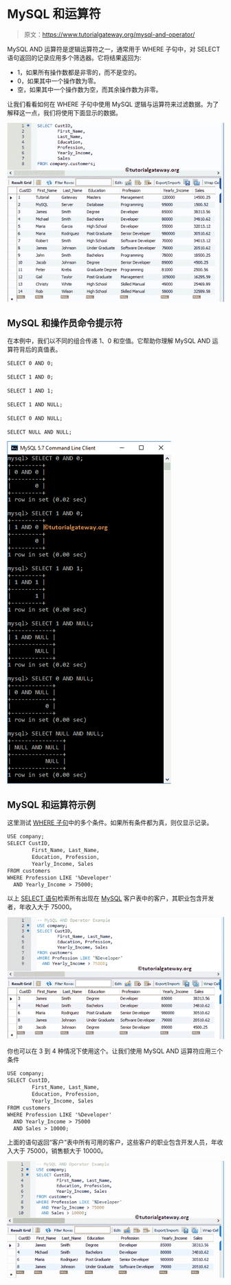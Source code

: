 # MySQL 和运算符

> 原文：<https://www.tutorialgateway.org/mysql-and-operator/>

MySQL AND 运算符是逻辑运算符之一，通常用于 WHERE 子句中，对 SELECT 语句返回的记录应用多个筛选器。它将结果返回为:

*   1，如果所有操作数都是非零的，而不是空的。
*   0，如果其中一个操作数为零。
*   空，如果其中一个操作数为空，而其余操作数为非零。

让我们看看如何在 WHERE 子句中使用 MySQL 逻辑与运算符来过滤数据。为了解释这一点，我们将使用下面显示的数据。

![MySQL AND Operator 0](img/c5f77419016361ed26735ca0ddca8013.png)

## MySQL 和操作员命令提示符

在本例中，我们以不同的组合传递 1、0 和空值。它帮助你理解 MySQL AND 运算符背后的真值表。

```
SELECT 0 AND 0;

SELECT 1 AND 0;

SELECT 1 AND 1;

SELECT 1 AND NULL;

SELECT 0 AND NULL;

SELECT NULL AND NULL;
```

![MySQL AND Operator Example 1](img/bc35a91f6e8f8726d2b67e9076360eca.png)

## MySQL 和运算符示例

这里测试 [WHERE 子句](https://www.tutorialgateway.org/mysql-where-clause/)中的多个条件。如果所有条件都为真，则仅显示记录。

```
USE company;
SELECT CustID,
		First_Name, Last_Name,
        Education, Profession,
        Yearly_Income, Sales
FROM customers
WHERE Profession LIKE '%Developer'
  AND Yearly_Income > 75000;
```

以上 [SELECT 语句](https://www.tutorialgateway.org/mysql-select-statement/)检索所有出现在 [MySQL](https://www.tutorialgateway.org/mysql-tutorial/) 客户表中的客户，其职业包含开发者，年收入大于 75000。

![MySQL AND Operator Example 2](img/44a4bca798ed24697225fce0d5186928.png)

你也可以在 3 到 4 种情况下使用这个。让我们使用 MySQL AND 运算符应用三个条件

```
USE company;
SELECT CustID,
		First_Name, Last_Name,
        Education, Profession,
        Yearly_Income, Sales
FROM customers
WHERE Profession LIKE '%Developer'
  AND Yearly_Income > 75000
  AND Sales > 10000;
```

上面的语句返回“客户”表中所有可用的客户，这些客户的职业包含开发人员，年收入大于 75000，销售额大于 10000。

![MySQL AND Operator Example 3](img/0a2f4305b41b3e70a7c12d2c8acbda87.png)